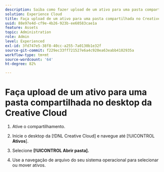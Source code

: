 ```yaml
---
description: Saiba como fazer upload de um ativo para uma pasta compartilhada do desktop da Creative Cloud para a Experience Cloud.
solution: Experience Cloud
title: Faça upload de um ativo para uma pasta compartilhada no Creative Cloud Desktop
uuid: 88e97e4d-cf9e-4b26-923b-ee60583cae1a
feature: Assets
topic: Administration
role: Admin
level: Experienced
exl-id: 3fd747e5-38f8-40cc-a255-7a0130b1e32f
source-git-commit: f229ec33ff721527e6a4c920ea63eabb4102935a
workflow-type: tm+mt
source-wordcount: '64'
ht-degree: 82%

---
```


# Faça upload de um ativo para uma pasta compartilhada no desktop da Creative Cloud

1. Ative o compartilhamento.

1. Inicie o desktop da [!DNL Creative Cloud] e navegue até [!UICONTROL **Ativos**].

1. Selecione **[!UICONTROL Abrir pasta].**

1. Use a navegação de arquivo do seu sistema operacional para selecionar ou mover ativos.
